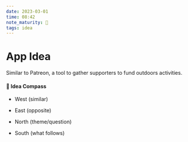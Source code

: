 ```yaml
---
date: 2023-03-01
time: 08:42
note_maturity: 🌱
tags: idea
---
```


# App Idea

Similar to Patreon, a tool to gather supporters to fund outdoors activities. 












#### 🧭  Idea Compass
- West  (similar) 

- East (opposite)

- North (theme/question)

- South (what follows)
